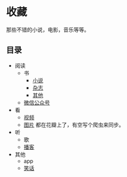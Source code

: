 # 收藏
那些不错的小说，电影，音乐等等。

## 目录
* 阅读
  * 书
    * [小说](read/book/novel.md)
    * [杂志](read/book/magazine.md)
    * [其他](read/book/other.md)
  * [微信公众号](read/wechat.md)
* 看
  * [视频](content/watch.md)
  * [图片](http://huaban.com/ikdlmmdig4/) 都在花瓣上了，有空写个爬虫来同步。
* 听
  * 歌
  * [播客](content/listen.md)
* 其他
  * app
  * [笑话](content/gag.md)
